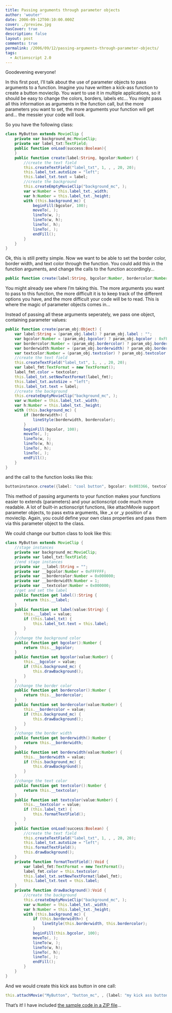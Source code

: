 ```yaml
---
title: Passing arguments through parameter objects
author: 'wouter'
date: 2006-09-12T00:10:00.000Z
cover: ./preview.jpg
hasCover: true
description: false
layout: post
comments: true
permalink: /2006/09/12/passing-arguments-through-parameter-objects/
tags:
  - Actionscript 2.0
---
```

Goodevening everyone!

In this first post, I’ll talk about the use of parameter objects to pass arguments to a function. Imagine you have written a kick-ass function to create a button movieclip. You want to use it in multiple applications, so it should be easy to change the colors, borders, labels etc… You might pass all this information as arguments in the function call, but the more parameters you want to set, the more arguments your function will get and… the messier your code will look.

<!--more--> So you have the following class:

``` actionscript
class MyButton extends MovieClip {
    private var background_mc:MovieClip;
    private var label_txt:TextField;
    public function onLoad(success:Boolean){
    }
    public function create(label:String, bgcolor:Number) {
        //create the text field
        this.createTextField("label_txt", 1, , , 20, 20);
        this.label_txt.autoSize = "left";
        this.label_txt.text = label;
        //create the background
        this.createEmptyMovieClip("background_mc", );
        var w:Number = this.label_txt._width;
        var h:Number = this.label_txt._height;
        with (this.background_mc) {
            beginFill(bgcolor, 100);
            moveTo(, );
            lineTo(w, );
            lineTo(w, h);
            lineTo(, h);
            lineTo(, );
            endFill();
        }
    }
}
```

Ok, this is still pretty simple. Now we want to be able to set the border color, border width, and text color through the function. You could add this in the function arguments, and change the calls to the function accordingly…

``` actionscript
public function create(label:String, bgcolor:Number, bordercolor:Number, borderwidth:Number, textcolor:Number)
```

You might already see where I’m taking this. The more arguments you want to pass to this function, the more difficult it is to keep track of the different options you have, and the more difficult your code will be to read. This is where the magic of parameter objects comes in…

Instead of passing all these arguments seperately, we pass one object, containing parameter values:

``` actionscript
public function create(param_obj:Object) {
    var label:String = (param_obj.label) ? param_obj.label : "";
    var bgcolor:Number = (param_obj.bgcolor) ? param_obj.bgcolor : 0xFFFFFF;
    var bordercolor:Number = (param_obj.bordercolor) ? param_obj.bordercolor : 0x000000;
    var borderwidth:Number = (param_obj.borderwidth) ? param_obj.borderwidth : 1;
    var textcolor:Number = (param_obj.textcolor) ? param_obj.textcolor : 0x000000;
    //create the text field
    this.createTextField("label_txt", 1, , , 20, 20);
    var label_fmt:TextFormat = new TextFormat();
    label_fmt.color = textcolor;
    this.label_txt.setNewTextFormat(label_fmt);
    this.label_txt.autoSize = "left";
    this.label_txt.text = label;
    //create the background
    this.createEmptyMovieClip("background_mc", );
    var w:Number = this.label_txt._width;
    var h:Number = this.label_txt._height;
    with (this.background_mc) {
        if (borderwidth>) {
            lineStyle(borderwidth, bordercolor);
        }
        beginFill(bgcolor, 100);
        moveTo(, );
        lineTo(w, );
        lineTo(w, h);
        lineTo(, h);
        lineTo(, );
        endFill();
    }
}
```

and the call to the function looks like this:

``` actionscript
buttoninstance.create({label: "cool button", bgcolor: 0x003366, textcolor: 0xFFFFFF});
```

This method of passing arguments to your function makes your functions easier to extends (parameters) and your actionscript code much more readable. A lot of built-in actionscript functions, like attachMovie support parameter objects, to pass extra arguments, like \_x or \_y position of a movieclip. Again, you could define your own class properties and pass them via this parameter object to the class.

We could change our button class to look like this:

``` actionscript
class MyButton extends MovieClip {
    //stage instances
    private var background_mc:MovieClip;
    private var label_txt:TextField;
    //end stage instances
    private var __label:String = "";
    private var __bgcolor:Number = 0xFFFFFF;
    private var __bordercolor:Number = 0x000000;
    private var __borderwidth:Number = 1;
    private var __textcolor:Number = 0x000000;
    //get and set the label
    public function get label():String {
        return this.__label;
    }
    public function set label(value:String) {
        this.__label = value;
        if (this.label_txt) {
            this.label_txt.text = this.label;
        }
    }
    //change the background color
    public function get bgcolor():Number {
        return this.__bgcolor;
    }
    public function set bgcolor(value:Number) {
        this.__bgcolor = value;
        if (this.background_mc) {
            this.drawBackground();
        }
    }
    //change the border color
    public function get bordercolor():Number {
        return this.__bordercolor;
    }
    public function set bordercolor(value:Number) {
        this.__bordercolor = value;
        if (this.background_mc) {
            this.drawBackground();
        }
    }
    //change the border width
    public function get borderwidth():Number {
        return this.__borderwidth;
    }
    public function set borderwidth(value:Number) {
        this.__borderwidth = value;
        if (this.background_mc) {
            this.drawBackground();
        }
    }
    //change the text color
    public function get textcolor():Number {
        return this.__textcolor;
    }
    public function set textcolor(value:Number) {
        this.__textcolor = value;
        if (this.label_txt) {
            this.formatTextField();
        }
    }
    public function onLoad(success:Boolean) {
        //create the text field
        this.createTextField("label_txt", 1, , , 20, 20);
        this.label_txt.autoSize = "left";
        this.formatTextField();
        this.drawBackground();
    }
    private function formatTextField():Void {
        var label_fmt:TextFormat = new TextFormat();
        label_fmt.color = this.textcolor;
        this.label_txt.setNewTextFormat(label_fmt);
        this.label_txt.text = this.label;
    }
    private function drawBackground():Void {
        //create the background
        this.createEmptyMovieClip("background_mc", );
        var w:Number = this.label_txt._width;
        var h:Number = this.label_txt._height;
        with (this.background_mc) {
            if (this.borderwidth>) {
                lineStyle(this.borderwidth, this.bordercolor);
            }
            beginFill(this.bgcolor, 100);
            moveTo(, );
            lineTo(w, );
            lineTo(w, h);
            lineTo(, h);
            lineTo(, );
            endFill();
        }
    }
}
```

And we would create this kick ass button in one call:

``` actionscript
this.attachMovie("MyButton", "button_mc", , {label: "my kick ass button", bgcolor: 0x003366, textcolor: 0xFFFFFF});
```

That’s it! I have included [the sample code in a ZIP file][1]…

[1]: /wp-content/uploads/2006/09/passing_arguments_through_parameter_objects.zip